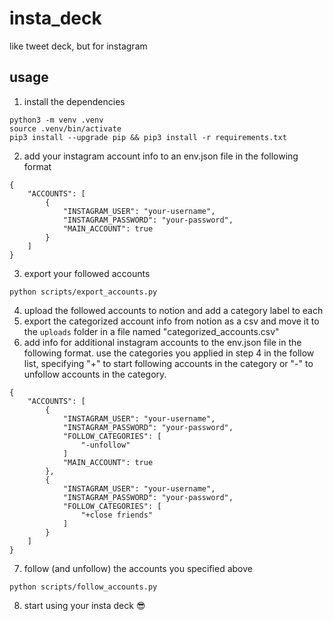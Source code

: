 # insta_deck
like tweet deck, but for instagram

## usage
1. install the dependencies
```
python3 -m venv .venv
source .venv/bin/activate
pip3 install --upgrade pip && pip3 install -r requirements.txt
```
2. add your instagram account info to an env.json file in the following format
```
{
    "ACCOUNTS": [
        {
            "INSTAGRAM_USER": "your-username",
            "INSTAGRAM_PASSWORD": "your-password",
            "MAIN_ACCOUNT": true
        }
    ]
}
```
3. export your followed accounts
```
python scripts/export_accounts.py
```
4. upload the followed accounts to notion and add a category label to each
5. export the categorized account info from notion as a csv and move it to the `uploads` folder in a file named "categorized_accounts.csv"
6. add info for additional instagram accounts to the env.json file in the following format. use the categories you applied in step 4 in the follow list, specifying "+" to start following accounts in the category or "-" to unfollow accounts in the category.
```
{
    "ACCOUNTS": [
        {
            "INSTAGRAM_USER": "your-username",
            "INSTAGRAM_PASSWORD": "your-password",
            "FOLLOW_CATEGORIES": [
                "-unfollow"
            ]
            "MAIN_ACCOUNT": true
        },
        {
            "INSTAGRAM_USER": "your-username",
            "INSTAGRAM_PASSWORD": "your-password",
            "FOLLOW_CATEGORIES": [
                "+close friends"
            ]
        }
    ]
}
```
7. follow (and unfollow) the accounts you specified above
```
python scripts/follow_accounts.py
```
8. start using your insta deck 😎